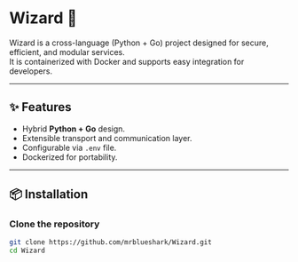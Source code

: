 # Wizard 🧙

Wizard is a cross-language (Python + Go) project designed for secure, efficient, and modular services.  
It is containerized with Docker and supports easy integration for developers.

---

## ✨ Features
- Hybrid **Python + Go** design.
- Extensible transport and communication layer.
- Configurable via `.env` file.
- Dockerized for portability.

---

## 📦 Installation

### Clone the repository
```bash
git clone https://github.com/mrblueshark/Wizard.git
cd Wizard
